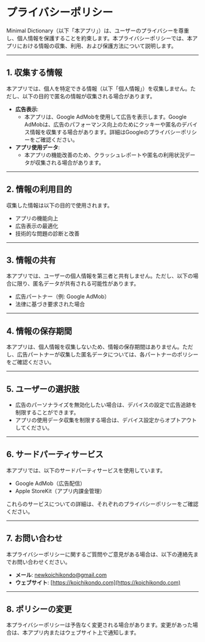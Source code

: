 # プライバシーポリシー
Minimal Dictionary（以下「本アプリ」）は、ユーザーのプライバシーを尊重し、個人情報を保護することを約束します。本プライバシーポリシーでは、本アプリにおける情報の収集、利用、および保護方法について説明します。

---

## 1. 収集する情報

本アプリでは、個人を特定できる情報（以下「個人情報」）を収集しません。ただし、以下の目的で匿名の情報が収集される場合があります。

- **広告表示**:
    - 本アプリは、Google AdMobを使用して広告を表示します。Google AdMobは、広告のパフォーマンス向上のためにクッキーや匿名のデバイス情報を収集する場合があります。詳細はGoogleのプライバシーポリシーをご確認ください。
- **アプリ使用データ**:
    - 本アプリの機能改善のため、クラッシュレポートや匿名の利用状況データが収集される場合があります。

---

## 2. 情報の利用目的

収集した情報は以下の目的で使用されます。

- アプリの機能向上
- 広告表示の最適化
- 技術的な問題の診断と改善

---

## 3. 情報の共有

本アプリでは、ユーザーの個人情報を第三者と共有しません。ただし、以下の場合に限り、匿名データが共有される可能性があります。

- 広告パートナー（例: Google AdMob）
- 法律に基づき要求された場合

---

## 4. 情報の保存期間

本アプリは、個人情報を収集しないため、情報の保存期間はありません。ただし、広告パートナーが収集した匿名データについては、各パートナーのポリシーをご確認ください。

---

## 5. ユーザーの選択肢

- 広告のパーソナライズを無効化したい場合は、デバイスの設定で広告追跡を制限することができます。
- アプリの使用データ収集を制限する場合は、デバイス設定からオプトアウトしてください。

---

## 6. サードパーティサービス

本アプリでは、以下のサードパーティサービスを使用しています。

- Google AdMob（広告配信）
- Apple StoreKit（アプリ内課金管理）

これらのサービスについての詳細は、それぞれのプライバシーポリシーをご確認ください。

---

## 7. お問い合わせ

本プライバシーポリシーに関するご質問やご意見がある場合は、以下の連絡先までお問い合わせください。

- **メール**: newkoichikondo@gmail.com
- **ウェブサイト**: [https://koichikondo.com](https://koichikondo.com)

---

## 8. ポリシーの変更

本プライバシーポリシーは予告なく変更される場合があります。変更があった場合は、本アプリ内またはウェブサイト上で通知します。

